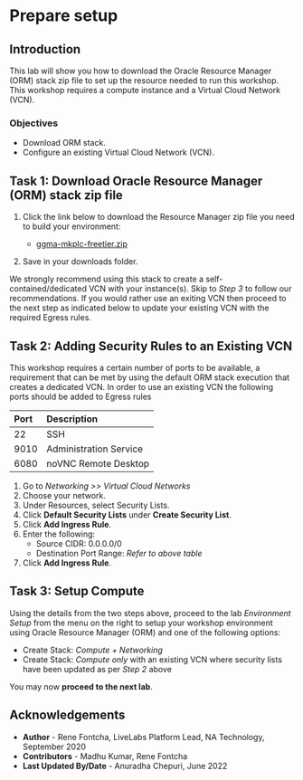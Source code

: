 # Prepare setup

## Introduction
This lab will show you how to download the Oracle Resource Manager (ORM) stack zip file to set up the resource needed to run this workshop. This workshop requires a compute instance and a Virtual Cloud Network (VCN).

### Objectives
-   Download ORM stack.
-   Configure an existing Virtual Cloud Network (VCN).


## Task 1: Download Oracle Resource Manager (ORM) stack zip file
1.  Click the link below to download the Resource Manager zip file you need to build your environment:

    - [ggma-mkplc-freetier.zip](https://objectstorage.us-ashburn-1.oraclecloud.com/p/JX8hrs75mnqH1ZFZoJ5JgQvD9qZQRKf-KFsQ_K7JsyKWt-rbXDgHLS_uVl-nDQZ2/n/natdsecurity/b/stack/o/ggma-mkplc-freetier.zip)

2.  Save in your downloads folder.

We strongly recommend using this stack to create a self-contained/dedicated VCN with your instance(s). Skip to *Step 3* to follow our recommendations. If you would rather use an exiting VCN then proceed to the next step as indicated below to update your existing VCN with the required Egress rules.

## Task 2: Adding Security Rules to an Existing VCN   
This workshop requires a certain number of ports to be available, a requirement that can be met by using the default ORM stack execution that creates a dedicated VCN. In order to use an existing VCN the following ports should be added to Egress rules

| Port           |Description                            |
| :------------- | :------------------------------------ |
| 22             | SSH                                   |
| 9010           | Administration Service                |
| 6080           | noVNC Remote Desktop                  |

1.  Go to *Networking >> Virtual Cloud Networks*
2.  Choose your network.
3.  Under Resources, select Security Lists.
4.  Click **Default Security Lists** under **Create Security List**.
5.  Click **Add Ingress Rule**.
6.  Enter the following:  
    - Source CIDR: 0.0.0.0/0
    - Destination Port Range: *Refer to above table*
7.  Click **Add Ingress Rule**.

## Task 3: Setup Compute   
Using the details from the two steps above, proceed to the lab *Environment Setup* from the menu on the right to setup your workshop environment using Oracle Resource Manager (ORM) and one of the following options:
  -  Create Stack:  *Compute + Networking*
  -  Create Stack:  *Compute only* with an existing VCN where security lists have been updated as per *Step 2* above

You may now **proceed to the next lab**.

## Acknowledgements
* **Author** - Rene Fontcha, LiveLabs Platform Lead, NA Technology, September 2020
* **Contributors** - Madhu Kumar, Rene Fontcha
* **Last Updated By/Date** - Anuradha Chepuri, June 2022
